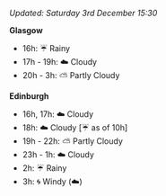 *Updated: Saturday 3rd December 15:30*

**Glasgow**

* 16h: :umbrella: Rainy
* 17h - 19h: :cloud: Cloudy
* 20h - 3h: :partly_sunny: Partly Cloudy

**Edinburgh**

* 16h, 17h: :cloud: Cloudy
* 18h: :cloud: Cloudy [:umbrella: as of 10h]
* 19h - 22h: :partly_sunny: Partly Cloudy
* 23h - 1h: :cloud: Cloudy
* 2h: :umbrella: Rainy
* 3h: :cyclone: Windy (:cloud:)
